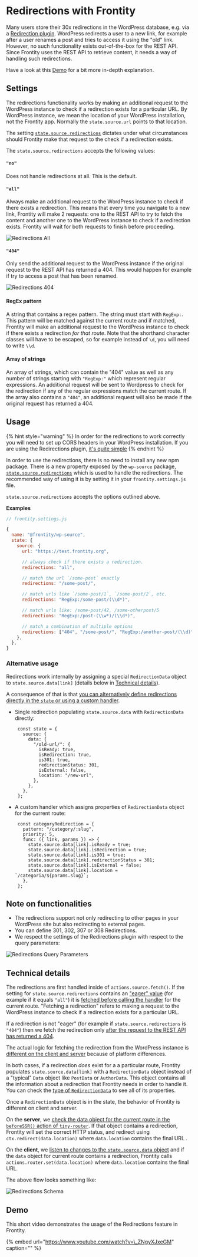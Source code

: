 # Redirections with Frontity

Many users store their 30x redirections in the WordPress database, e.g. via a [Redirection plugin](https://wordpress.org/plugins/redirection/). WordPress redirects a user to a new link, for example after a user renames a post and tries to access it using the "old" link. However, no such functionality exists out-of-the-box for the REST API. Since Frontity uses the REST API to retrieve content, it needs a way of handling such redirections.

Have a look at this [Demo](redirections-with-frontity.md#demo) for a bit more in-depth explanation.

## Settings

The redirections functionality works by making an additional request to the WordPress instance to check if a redirection exists for a particular URL. By WordPress instance, we mean the location of your WordPress installation, not the Frontity app. Normally the `state.source.url` points to that location.

The setting [`state.source.redirections`](https://api.frontity.org/frontity-packages/features-packages/wp-source#state-source-redirections) dictates under what circumstances should Frontity make that request to the check if a redirection exists.

The `state.source.redirections` accepts the following values:

#### `"no"`

Does not handle redirections at all. This is the default.

#### `"all"`

Always make an additional request to the WordPress instance to check if there exists a redirection. This means that every time you navigate to a new link, Frontity will make 2 requests: one to the REST API to try to fetch the content and another one to the WordPress instance to check if a redirection exists. Frontity will wait for both requests to finish before proceeding.

![Redirections All](../.gitbook/assets/redirections-all.png)

#### `"404"`

Only send the additional request to the WordPress instance if the original request to the REST API has returned a 404. This would happen for example if try to access a post that has been renamed.

![Redirections 404](../.gitbook/assets/redirections-404.png)

#### RegEx pattern

A string that contains a regex pattern. The string must start with `RegExp:`. This pattern will be matched against the current route and if matched, Frontity will make an additional request to the WordPress instance to check if there exists a redirection _for that route_. Note that the shorthand character classes will have to be escaped, so for example instead of `\d`, you will need to write `\\d`.

#### Array of strings

An array of strings, which can contain the "404" value as well as any number of strings starting with `"RegExp:"` which represent regular expressions. An additional request will be sent to Wordpress to check for the redirection if any of the regular expressions match the current route. If the array also contains a `"404"`, an additional request will also be made if the original request has returned a 404.

## Usage

{% hint style="warning" %}
In order for the redirections to work correctly you will need to set up CORS headers in your WordPress installation. If you are using the Redirections plugin, [it's quite simple](https://youtu.be/-ekz2JwHHmQ)
{% endhint %}

In order to use the redirections, there is no need to install any new npm package. There is a new property exposed by the `wp-source` package, [`state.source.redirections`](https://api.frontity.org/frontity-packages/features-packages/wp-source#state-source-redirections) which is used to handle the redirections. The recommended way of using it is by setting it in your `frontity.settings.js` file.

`state.source.redirections` accepts the options outlined above.

**Examples**

```javascript
// frontity.settings.js

{
  name: "@frontity/wp-source",
  state: {
    source: {
      url: "https://test.frontity.org",

      // always check if there exists a redirection.
      redirections: "all",

      // match the url `/some-post` exactly
      redirections: "/some-post/",

      // match urls like `/some-post/1`, `/some-post/2`, etc.
      redirections: "RegExp:/some-post/(\\d*)",

      // match urls like: /some-post/42, /some-otherpost/5
      redirections: "RegExp:/post-(\\w*)/(\\d*)",

      // match a combination of multiple options
      redirections: ["404", "/some-post/", "RegExp:/another-post/(\\d)"],
    },
  },
}
```

### Alternative usage

Redirections work internally by assigning a special `RedirectionData` object to `state.source.data[link]` \(details below in [Technical details](redirections-with-frontity.md##Technical-details)\).

A consequence of that is that [you can alternatively define redirections directly in the `state` or using a custom handler](https://community.frontity.org/t/301-redirects-stored-in-wordpress-database/3032/15).

* Single redirection populating `state.source.data` with `RedirectionData` directly:

  ```text
   const state = {
     source: {
       data: {
         "/old-url/": {
           isReady: true,
           isRedirection: true,
           is301: true,
           redirectionStatus: 301,
           isExternal: false,
           location: "/new-url",
         },
       },
     },
   };
  ```

* A custom handler which assigns properties of `RedirectionData` object for the current route:

  ```text
   const categoryRedirection = {
     pattern: "/category/:slug",
     priority: 5,
     func: ({ link, params }) => {
       state.source.data[link].isReady = true;
       state.source.data[link].isRedirection = true;
       state.source.data[link].is301 = true;
       state.source.data[link].redirectionStatus = 301;
       state.source.data[link].isExternal = false;
       state.source.data[link].location = `/categoria/${params.slug}`;
     },
   };
  ```

## Note on functionalities

* The redirections support not only redirecting to other pages in your WordPress site but also redirecting to external pages. 
* You can define 301, 302, 307 or 308 Redirections.
* We respect the settings of the Redirections plugin with respect to the query parameters:

![Redirections Query Parameters](../.gitbook/assets/redirections-query-parameters.png)

## Technical details

The redirections are first handled inside of `actions.source.fetch()`. If the setting for `state.source.redirections` contains an ["eager" value](https://github.com/frontity/frontity/blob/2eb98ae4e6fee1f93ac5af5c834a3add644ba7b0/packages/wp-source/src/utils.ts#L152-L186) \(for example if it equals `"all"`\) it is [fetched before calling the handler](https://github.com/frontity/frontity/blob/2eb98ae4e6fee1f93ac5af5c834a3add644ba7b0/packages/wp-source/src/actions.ts#L91-L100) for the current route. "Fetching a redirection" refers to making a request to the WordPress instance to check if a redirection exists for a particular URL.

If a redirection is not "eager" \(for example if `state.source.redirections` is `"404"`\) then we fetch the redirection only [after the request to the REST API has returned a 404](https://github.com/frontity/frontity/blob/2eb98ae4e6fee1f93ac5af5c834a3add644ba7b0/packages/wp-source/src/actions.ts#L152-L160).

The actual logic for fetching the redirection from the WordPress instance is [different on the client and server](https://github.com/frontity/frontity/blob/2eb98ae4e6fee1f93ac5af5c834a3add644ba7b0/packages/wp-source/src/utils.ts#L46-L140) because of platform differences.

In both cases, if a redirection _does_ exist for a a particular route, Frontity populates `state.source.data[link]` with a `RedirectionData` object instead of a "typical" `Data` object like `PostData` or `AuthorData`. This object contains all the information about a redirection that Frontity needs in order to handle it. You can check the [type of `RedirectionData`](https://github.com/frontity/frontity/blob/2eb98ae4e6/packages/source/types/data.ts#L426-L462) to see all of its properties.

Once a `RedirectionData` object is in the state, the behavior of Frontity is different on client and server.

On the **server**, we [check the data object for the current route in the `beforeSSR()` action of `tiny-router`](https://github.com/frontity/frontity/blob/2eb98ae4e6/packages/tiny-router/src/actions.ts#L268-L298). If that object contains a redirection, Frontity will set the correct HTTP status, and redirect using `ctx.redirect(data.location)` where `data.location` contains the final URL .

On the **client**, we [listen to changes to the `state.source.data` object](https://github.com/frontity/frontity/blob/2eb98ae4e6/packages/tiny-router/src/actions.ts#L156-L177) and if the `data` object for current route contains a redirection, Frontity calls `actions.router.set(data.location)` where `data.location` contains the final URL.

The above flow looks something like:

![Redirections Schema](../.gitbook/assets/redirections-schema.jpeg)

## Demo

This short video demonstrates the usage of the Redirections feature in Frontity.

{% embed url="https://www.youtube.com/watch?v=\_ZNgyXJxeGM" caption="" %}

